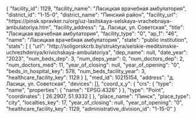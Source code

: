 {
    "facility_id": 1129,
    "facility_name": "Ласицкая врачебная амбулатория",
    "district_id": "1-15-0",
    "district_name": "Пинский район",
    "facility_url": "https:\/\/pinsk.spravker.ru\/org\/uz-lasitskaya-selskaya-vrachebnaya-ambulatoriya.htm",
    "facility_address": "д. Ласицк, ул. Советская",
    "title": "Ласицкая врачебная амбулатория",
    "facility_type": "0",
    "ap_1": "46",
    "name": "Ласицкая врачебная амбулатория",
    "state": "public institution",
    "stats": [
        {
            "url": "http:\/\/soligorskcrb.by\/struktyra\/selskie-meditsinskie-uchrezhdeniya\/krivichskaya-ambulatoriya",
            "dep_name": null,
            "date_year": "2023",
            "num_beds_dep": 3,
            "num_deps_year": 0,
            "num_doctors_dep": 2,
            "num_doctors_med": 11,
            "year_of_closing": null,
            "year_of_opening": "0",
            "beds_in_hospital_key": 578,
            "num_beds_facility_year": 3,
            "healthcare_facility_key": 1129
        }
    ],
    "med_id": 10215154,
    "address": "д. Ласицк, ул. Советская",
    "devices": [],
    "coord_x_y": {
        "crs": {
            "type": "name",
            "properties": {
                "name": "EPSG:4326"
            }
        },
        "type": "Point",
        "coordinates": [
            26.2907,
            51.9332
        ]
    },
    "place_name": "Пинск",
    "place_type": "city",
    "localties_key": 17,
    "year_of_closing": null,
    "year_of_opening": "0",
    "healthcare_facility_key": 1129,
    "administrative_division_id": "1-15-0"
}